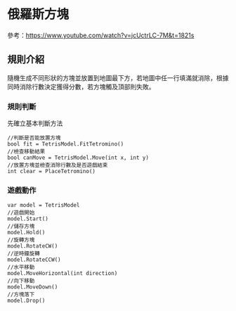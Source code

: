 # 俄羅斯方塊
參考：https://www.youtube.com/watch?v=jcUctrLC-7M&t=1821s
## 規則介紹
隨機生成不同形狀的方塊並放置到地圖最下方，若地圖中任一行填滿就消除，根據同時消除行數決定獲得分數，若方塊觸及頂部則失敗。
### 規則判斷
先確立基本判斷方法
```
//判斷是否能放置方塊
bool fit = TetrisModel.FitTetromino()
//檢查移動結果
bool canMove = TetrisModel.Move(int x, int y)
//放置方塊並檢查消除行數及是否遊戲結束
int clear = PlaceTetromino()
```
### 遊戲動作
```
var model = TetrisModel
//遊戲開始
model.Start()
//儲存方塊
model.Hold()
//旋轉方塊
model.RotateCW()
//逆時鐘旋轉
model.RotateCCW()
//水平移動
model.MoveHorizontal(int direction)
//向下移動
model.MoveDown()
//方塊落下
model.Drop()
```
